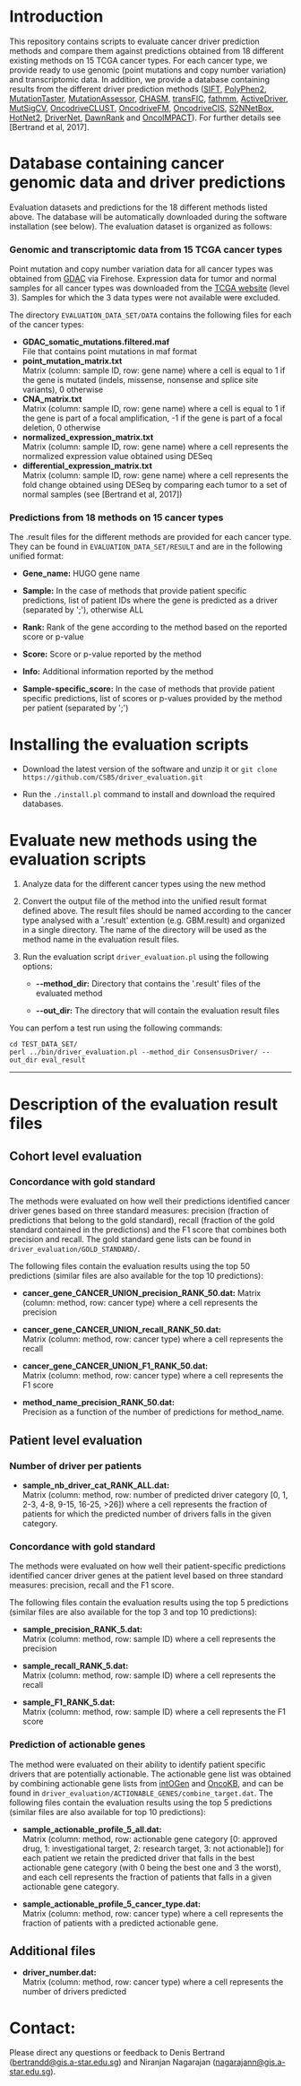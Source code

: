 # Introduction

This repository contains scripts to evaluate cancer driver prediction methods and compare them against predictions obtained from 18 different existing methods on 15 TCGA cancer types. For each cancer type, we provide ready to use genomic (point mutations and copy number variation) and transcriptomic data. In addition, we provide a database containing results from the different driver prediction methods ([SIFT](http://sift.bii.a-star.edu.sg/), [PolyPhen2](http://genetics.bwh.harvard.edu/pph2/), [MutationTaster](http://www.mutationtaster.org/), [MutationAssessor](http://mutationassessor.org/r3/), [CHASM](http://wiki.chasmsoftware.org/index.php/CHASM_Overview), [transFIC](https://omictools.com/transformed-functional-impact-score-for-cancer-tool), [fathmm](http://fathmm.biocompute.org.uk/), [ActiveDriver](http://individual.utoronto.ca/reimand/ActiveDriver/), [MutSigCV](http://software.broadinstitute.org/cancer/software/genepattern/modules/docs/MutSigCV), [OncodriveCLUST](https://bitbucket.org/bbglab/oncodriveclust), [OncodriveFM](http://bg.upf.edu/group/projects/oncodrive-fm.php), [OncodriveCIS](http://bg.upf.edu/group/projects/oncodrive-cis.php), [S2N](http://www.maayanlab.net/S2N/)[NetBox](http://cbio.mskcc.org/downloads/), [HotNet2](http://compbio.cs.brown.edu/projects/hotnet2/), [DriverNet](http://driver-net.com/about), [DawnRank](http://bioen-compbio.bioen.illinois.edu/DawnRank/) and [OncoIMPACT](https://sourceforge.net/projects/oncoimpact/)). For further details see [Bertrand et al, 2017]. 

# Database containing cancer genomic data and driver predictions

Evaluation datasets and predictions for the 18 different methods listed above. The database will be automatically downloaded during the software installation (see below).
The evaluation dataset is organized as follows:

### Genomic and transcriptomic data from 15 TCGA cancer types

Point mutation and copy number variation data for all cancer types was obtained from [GDAC](https://gdac.broadinstitute.org) via Firehose. Expression data for tumor and normal samples for all cancer types was downloaded from the [TCGA website](https://tcga-data.nci.nih.gov) (level 3). Samples for which the 3 data types were not available were excluded. 

The directory `EVALUATION_DATA_SET/DATA` contains the following files for each of the cancer types:

- **GDAC_somatic_mutations.filtered.maf**     
	File that contains point mutations in maf format
- **point_mutation_matrix.txt**               
	Matrix (column: sample ID, row: gene name) where a cell is equal to 1 if the gene is mutated (indels, missense, nonsense and splice site variants), 0 otherwise
- **CNA_matrix.txt**                          
	Matrix (column: sample ID, row: gene name) where a cell is equal to 1 if the gene is part of a focal amplification, -1 if the gene is part of a focal deletion, 0 otherwise
- **normalized_expression_matrix.txt**        
	Matrix (column: sample ID, row: gene name) where a cell represents the normalized expression value obtained using DESeq
- **differential_expression_matrix.txt**      
	Matrix (column: sample ID, row: gene name) where a cell represents the fold change obtained using DESeq by comparing each tumor to a set of normal samples (see [Bertrand et al, 2017])

### Predictions from 18 methods on 15 cancer types

The .result files for the different methods are provided for each cancer type. They can be found in `EVALUATION_DATA_SET/RESULT` and are in the following unified format:

- **Gene_name:**     HUGO gene name 

- **Sample:**	       In the case of methods that provide patient specific predictions, list of patient IDs where the gene is predicted as a driver (separated by ';'), otherwise ALL

- **Rank:**	       Rank of the gene according to the method based on the reported score or p-value

- **Score:**	       Score or p-value reported by the method

- **Info:**	       Additional information reported by the method

- **Sample-specific_score:**	   In the case of methods that provide patient specific predictions, list of scores or p-values provided by the method per patient (separated by ';')

# Installing the evaluation scripts

- Download the latest version of the software and unzip it or `git clone https://github.com/CSB5/driver_evaluation.git`

- Run the `./install.pl` command to install and download the required databases.

# Evaluate new methods using the evaluation scripts

1) Analyze data for the different cancer types using the new method

2) Convert the output file of the method into the unified result format defined above. The result files should be named according to the cancer type analysed with a '.result' extention (e.g. GBM.result) and organized in a single directory. The name of the directory will be used as the method name in the evaluation result files.

3) Run the evaluation script `driver_evaluation.pl` using the following options:

   - **--method_dir:**	Directory that contains the '.result' files of the evaluated method

   - **--out_dir:**	The directory that will contain the evaluation result files

You can perfom a test run using the following commands:

~~~~
cd TEST_DATA_SET/
perl ../bin/driver_evaluation.pl --method_dir ConsensusDriver/ --out_dir eval_result
~~~~

------------------------


# Description of the evaluation result files
## Cohort level evaluation
### Concordance with gold standard
The methods were evaluated on how well their predictions identified cancer driver genes based on three standard measures: precision (fraction of predictions that belong to the gold standard), recall (fraction of the gold standard contained in the predictions) and the F1 score that combines both precision and recall. The gold standard gene lists can be found in `driver_evaluation/GOLD_STANDARD/`.

The following files contain the evaluation results using the top 50 predictions (similar files are also available for the top 10 predictions):

- **cancer_gene_CANCER_UNION_precision_RANK_50.dat:**
	Matrix (column: method, row: cancer type) where a cell represents the precision

- **cancer_gene_CANCER_UNION_recall_RANK_50.dat:**     
	Matrix (column: method, row: cancer type) where a cell represents the recall

- **cancer_gene_CANCER_UNION_F1_RANK_50.dat:**         
	Matrix (column: method, row: cancer type) where a cell represents the F1 score

- **method_name_precision_RANK_50.dat:**               
	Precision as a function of the number of predictions for method_name.

## Patient level evaluation

### Number of driver per patients
- **sample_nb_driver_cat_RANK_ALL.dat:**      
	Matrix (column: method, row: number of predicted driver category [0, 1, 2-3, 4-8, 9-15, 16-25, >26]) where a cell represents the fraction of patients for which the predicted number of drivers falls in the given category.

### Concordance with gold standard
The methods were evaluated on how well their patient-specific predictions identified cancer driver genes at the patient level based on three standard measures: precision, recall and the F1 score.

The following files contain the evaluation results using the top 5 predictions (similar files are also available for the top 3 and top 10 predictions):

- **sample_precision_RANK_5.dat:**    
	Matrix (column: method, row: sample ID) where a cell represents the precision

- **sample_recall_RANK_5.dat:**       
	Matrix (column: method, row: sample ID) where a cell represents the recall

- **sample_F1_RANK_5.dat:**           
	Matrix (column: method, row: sample ID) where a cell represents the F1 score

### Prediction of actionable genes
The method were evaluated on their ability to identify patient specific drivers that are potentially actionable. The actionable gene list was obtained by combining actionable gene lists from [intOGen](https://www.intogen.org/downloads) and [OncoKB](http://oncokb.org/#/), and can be found in `driver_evaluation/ACTIONABLE_GENES/combine_target.dat`. The following files contain the evaluation results using the top 5 predictions (similar files are also available for top 10 predictions):

- **sample_actionable_profile_5_all.dat:**              
	Matrix (column: method, row: actionable gene category [0: approved drug, 1: investigational target, 2: research target, 3: not actionable]) for each patient we retain the predicted driver that falls in the best actionable gene category (with 0 being the best one and 3 the worst), and each cell represents the fraction of patients that falls in a given actionable gene category.

- **sample_actionable_profile_5_cancer_type.dat:**      
	Matrix (column: method, row: cancer type) where a cell represents the fraction of patients with a predicted actionable gene.

## Additional files
- **driver_number.dat:**        
	Matrix (column: method, row: cancer type) where a cell represents the number of drivers predicted

# Contact:

Please direct any questions or feedback to Denis Bertrand (bertrandd@gis.a-star.edu.sg) and Niranjan Nagarajan (nagarajann@gis.a-star.edu.sg).
